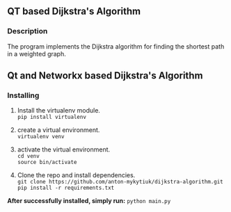 ## QT based Dijkstra's Algorithm

### **Description**

The program implements the Dijkstra algorithm for finding the shortest path in a weighted graph.

## Qt and Networkx based Dijkstra's Algorithm

### **Installing**

1) Install the virtualenv module.\
   `pip install virtualenv`

2) create a virtual environment.\
   `virtualenv venv`

3) activate the virtual environment.\
   `cd venv`\
   `source bin/activate`

4) Clone the repo and install dependencies.\
   `git clone https://github.com/anton-mykytiuk/dijkstra-algorithm.git` \
   `pip install -r requirements.txt`

**After successfully installed, simply run:** `python main.py`
